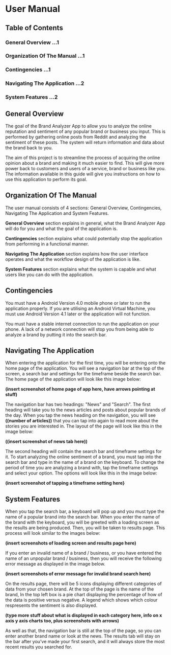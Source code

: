 # User Manual

## Table of Contents

### General Overview ...1
### Organization Of The Manual ...1
### Contingencies ...1
### Navigating The Application ...2
### System Features ...2

## General Overview

The goal of the Brand Analyzer App to allow you to analyze the online reputation and sentiment of any popular brand or business you input. This is performed by gathering online posts from Reddit and analyzing the sentiment of these posts. The system will return information and data about the brand back to you.

The aim of this project is to streamline the process of acquiring the online opinion about a brand and making it much easier to find. This will give more power back to customers and users of a service, brand or business like you. The information available in this guide will give you instructions on how to use this application to perform its goal.

## Organization Of The Manual

The user manual consists of 4 sections: General Overview, Contingencies, Navigating The Application and System Features.

**General Overview** section explains in general, what the Brand Analyzer App will do for you and what the goal of the application is.

**Contingencies** section explains what could potentially stop the application from performing in a functional manner.

**Navigating The Application** section explains how the user interface operates and what the workflow design of the application is like.

**System Features** section explains what the system is capable and what users like you can do with the application.

## Contingencies 

You must have a Android Version 4.0 mobile phone or later to run the application properly. If you are utilising an Android Virtual Machine, you must use Android Version 4.1 later or the application will not function.

You must have a stable internet connection to run the application on your phone. A lack of a network connection will stop you from being able to analyze a brand by putting it into the search bar.

## Navigating The Application
 
When entering the application for the first time, you will be entering onto the home page of the application. You will see a navigation bar at the top of the screen, a search bar and settings for the timeframe beside the search bar. The home page of the application will look like this image below:

**(insert screenshot of home page of app here, have arrows pointing at stuff)**

The navigation bar has two headings: "News" and "Search". The first heading will take you to the news articles and posts about popular brands of the day. When you tap the news heading on the navigation, you will see **((number of articles))** that you can tap into again to read more about the stories you are interested in. The layout of the page will look like this in the image below:

**((insert screenshot of news tab here))**

The second heading will contain the search bar and timeframe settings for it. To start analyzing the online sentiment of a brand, you must tap into the search bar and type in the name of a brand on the keyboard. To change the period of time you are analyzing a brand with, tap the timeframe settings and select your option. The options will look like this in the image below:

**(insert screenshot of tapping a timeframe setting here}**

## System Features

When you tap the search bar, a keyboard will pop up and you must type the name of a popular brand into the search bar. When you enter the name of the brand with the keyboard, you will be greeted with a loading screen as the results are being produced. Then, you will be taken to results page. This process will look similar to the images below:

**(insert screenshots of loading screen and results page here)**

If you enter an invalid name of a brand / business, or you have entered the name of an unpopular brand / business, then you will receive the following error message as displayed in the image below.

**(insert screenshots of error message for invalid brand search here)**

On the results page, there will be 5 icons displaying different categories of data from your chosen brand. At the top of the page is the name of the brand, In the top left box is a pie chart displaying the percentage of how of the data is positive versus negative. A legend which shows which colour respresents the sentiment is also displayed. 

**(type more stuff about what is displayed in each category here, info on x axis y axis charts too, plus screenshots with arrows)**

As well as that, the navigation bar is still at the top of the page, so you can enter another brand name or look at the news. The results tab will stay on the bar after you've made your first search, and it will always store the most recent results you searched for. 









